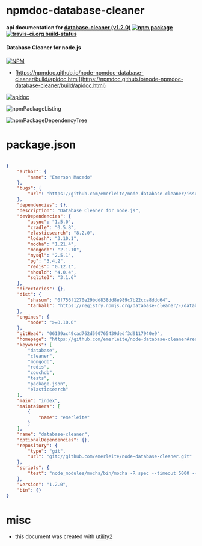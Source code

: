 # npmdoc-database-cleaner

#### api documentation for  [database-cleaner (v1.2.0)](https://github.com/emerleite/node-database-cleaner#readme)  [![npm package](https://img.shields.io/npm/v/npmdoc-database-cleaner.svg?style=flat-square)](https://www.npmjs.org/package/npmdoc-database-cleaner) [![travis-ci.org build-status](https://api.travis-ci.org/npmdoc/node-npmdoc-database-cleaner.svg)](https://travis-ci.org/npmdoc/node-npmdoc-database-cleaner)

#### Database Cleaner for node.js

[![NPM](https://nodei.co/npm/database-cleaner.png?downloads=true&downloadRank=true&stars=true)](https://www.npmjs.com/package/database-cleaner)

- [https://npmdoc.github.io/node-npmdoc-database-cleaner/build/apidoc.html](https://npmdoc.github.io/node-npmdoc-database-cleaner/build/apidoc.html)

[![apidoc](https://npmdoc.github.io/node-npmdoc-database-cleaner/build/screenCapture.buildCi.browser.%252Ftmp%252Fbuild%252Fapidoc.html.png)](https://npmdoc.github.io/node-npmdoc-database-cleaner/build/apidoc.html)

![npmPackageListing](https://npmdoc.github.io/node-npmdoc-database-cleaner/build/screenCapture.npmPackageListing.svg)

![npmPackageDependencyTree](https://npmdoc.github.io/node-npmdoc-database-cleaner/build/screenCapture.npmPackageDependencyTree.svg)



# package.json

```json

{
    "author": {
        "name": "Emerson Macedo"
    },
    "bugs": {
        "url": "https://github.com/emerleite/node-database-cleaner/issues"
    },
    "dependencies": {},
    "description": "Database Cleaner for node.js",
    "devDependencies": {
        "async": "1.5.0",
        "cradle": "0.5.8",
        "elasticsearch": "8.2.0",
        "lodash": "3.10.1",
        "mocha": "1.21.4",
        "mongodb": "2.1.10",
        "mysql": "2.5.1",
        "pg": "3.4.2",
        "redis": "0.12.1",
        "should": "4.0.4",
        "sqlite3": "3.1.6"
    },
    "directories": {},
    "dist": {
        "shasum": "0f756f1270e29bdd838dd8e989c7b22cca8ddd64",
        "tarball": "https://registry.npmjs.org/database-cleaner/-/database-cleaner-1.2.0.tgz"
    },
    "engines": {
        "node": ">=0.10.0"
    },
    "gitHead": "06199ac49cad762d590765439dedf3d9117940e9",
    "homepage": "https://github.com/emerleite/node-database-cleaner#readme",
    "keywords": [
        "database",
        "cleaner",
        "mongodb",
        "redis",
        "couchdb",
        "tests",
        "package.json",
        "elasticsearch"
    ],
    "main": "index",
    "maintainers": [
        {
            "name": "emerleite"
        }
    ],
    "name": "database-cleaner",
    "optionalDependencies": {},
    "repository": {
        "type": "git",
        "url": "git://github.com/emerleite/node-database-cleaner.git"
    },
    "scripts": {
        "test": "node_modules/mocha/bin/mocha -R spec --timeout 5000 --globals config,currentObjectStored"
    },
    "version": "1.2.0",
    "bin": {}
}
```



# misc
- this document was created with [utility2](https://github.com/kaizhu256/node-utility2)
